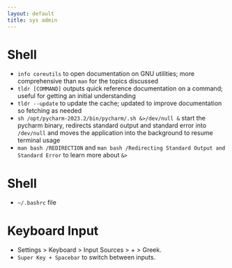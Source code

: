```yaml
---
layout: default
title: sys admin 
---
```


# Shell
- `info coreutils` to open documentation on GNU utilities; more comprehensive than `man` for the topics discussed
- `tldr [COMMAND]` outputs quick reference documentation on a command; useful for getting an initial understanding
- `tldr --update` to update the cache; updated to improve documentation so fetching as needed
- `sh /opt/pycharm-2023.2/bin/pycharm/.sh &>/dev/null &` start the pycharm binary, redirects standard output and standard error into `/dev/null` and moves the application into the background to resume terminal usage
- `man bash /REDIRECTION` and `man bash /Redirecting Standard Output and Standard Error` to learn more about `&>`

# Shell
- `~/.bashrc` file

# Keyboard Input

- Settings > Keyboard > Input Sources > + > Greek.
- `Super Key + Spacebar` to switch between inputs.